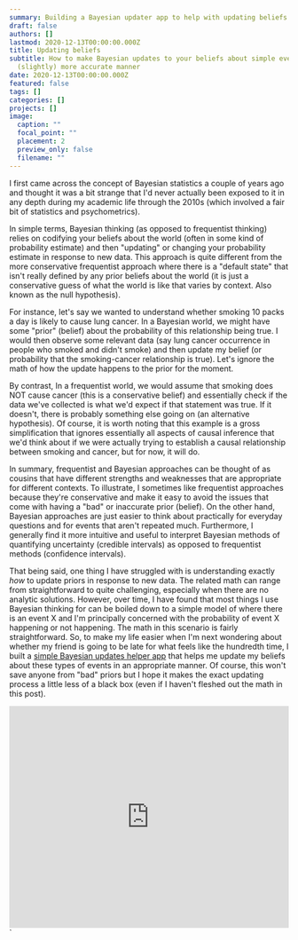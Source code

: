 ```yaml
---
summary: Building a Bayesian updater app to help with updating beliefs about the world.
draft: false
authors: []
lastmod: 2020-12-13T00:00:00.000Z
title: Updating beliefs
subtitle: How to make Bayesian updates to your beliefs about simple events in a
  (slightly) more accurate manner
date: 2020-12-13T00:00:00.000Z
featured: false
tags: []
categories: []
projects: []
image:
  caption: ""
  focal_point: ""
  placement: 2
  preview_only: false
  filename: ""
---
```

I first came across the concept of Bayesian statistics a couple of years ago and thought it was a bit strange that I'd never actually been exposed to it in any depth during my academic life through the 2010s (which involved a fair bit of statistics and psychometrics). 

In simple terms, Bayesian thinking (as opposed to frequentist thinking) relies on codifying your beliefs about the world (often in some kind of probability estimate) and then "updating" or changing your probability estimate in response to new data. This approach is quite different from the more conservative frequentist approach where there is a "default state" that isn't really defined by any prior beliefs about the world (it is just a conservative guess of what the world is like that varies by context. Also known as the null hypothesis). 

For instance, let's say we wanted to understand whether smoking 10 packs a day is likely to cause lung cancer. In a Bayesian world, we might have some "prior" (belief) about the probability of this relationship being true. I would then observe some relevant data (say lung cancer occurrence in people who smoked and didn't smoke) and then update my belief (or probability that the smoking-cancer relationship is true). Let's ignore the math of how the update happens to the prior for the moment. 

By contrast, In a frequentist world, we would assume that smoking does NOT cause cancer (this is a conservative belief) and essentially check if the data we've collected is what we'd expect if that statement was true. If it doesn't, there is probably something else going on (an alternative hypothesis). Of course, it is worth noting that this example is a gross simplification that ignores essentially all aspects of causal inference that we'd think about if we were actually trying to establish a causal relationship between smoking and cancer, but for now, it will do. 

In summary, frequentist and Bayesian approaches can be thought of as cousins that have different strengths and weaknesses that are appropriate for different contexts. To illustrate, I sometimes like frequentist approaches because they're conservative and make it easy to avoid the issues that come with having a "bad" or inaccurate prior (belief). On the other hand, Bayesian approaches are just easier to think about practically for everyday questions and for events that aren't repeated much. Furthermore, I generally find it more intuitive and useful to interpret Bayesian methods of quantifying uncertainty (credible intervals) as opposed to frequentist methods (confidence intervals). 

That being said, one thing I have struggled with is understanding exactly *how* to update priors in response to new data. The related math can range from straightforward to quite challenging, especially when there are no analytic solutions. However, over time, I have found that most things I use Bayesian thinking for can be boiled down to a simple model of where there is an event X and I'm principally concerned with the probability of event X happening or not happening. The math in this scenario is fairly straightforward. So, to make my life easier when I'm next wondering about whether my friend is going to be late for what feels like the hundredth time, I built a [simple Bayesian updates helper app](https://abhi-kumar17.shinyapps.io/BayesianUpdater/) that helps me update my beliefs about these types of events in an appropriate manner. Of course, this won't save anyone from "bad" priors but I hope it makes the exact updating process a little less of a black box (even if I haven't fleshed out the math in this post). 

<iframe height = "400" width = "100%" frameborder = "no" src = "https://abhi-kumar17.shinyapps.io/BayesianUpdater/">`"></iframe>`